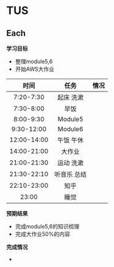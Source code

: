# TUS

## Each

**学习目标**

- 整理module5,6
- 开始AWS大作业

|    时间     |    任务     | 情况 |
| :---------: | :---------: | :--: |
|  7:20-7:30  |  起床 洗漱  |      |
|  7:30-8:00  |    早饭     |      |
|  8:00-9:30  |   Module5   |      |
| 9:30-12:00  |   Module6   |      |
| 12:00-14:00 |  午饭 午休  |      |
| 14:00-21:00 |   大作业    |      |
| 21:00-21:30 |  运动 洗漱  |      |
| 21:30-22:10 | 听音乐 总结 |      |
| 22:10-23:00 |    知乎     |      |
|    23:00    |    睡觉     |      |

**预期结果**

- 完成module5,6的知识梳理
- 完成大作业50%的内容

**完成情况**

- 